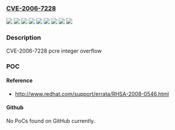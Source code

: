 ### [CVE-2006-7228](https://cve.mitre.org/cgi-bin/cvename.cgi?name=CVE-2006-7228)
![](https://img.shields.io/static/v1?label=Product&message=Red%20Hat%20Enterprise%20Linux%202.1&color=blue)
![](https://img.shields.io/static/v1?label=Product&message=Red%20Hat%20Enterprise%20Linux%203&color=blue)
![](https://img.shields.io/static/v1?label=Product&message=Red%20Hat%20Enterprise%20Linux%204&color=blue)
![](https://img.shields.io/static/v1?label=Product&message=Red%20Hat%20Enterprise%20Linux%205&color=blue)
![](https://img.shields.io/static/v1?label=Version&message=!%200%3A3.4-2.4%20&color=brighgreen)
![](https://img.shields.io/static/v1?label=Version&message=!%200%3A3.9-10.4%20&color=brighgreen)
![](https://img.shields.io/static/v1?label=Version&message=!%200%3A4.5-4.el4_6.6%20&color=brighgreen)
![](https://img.shields.io/static/v1?label=Version&message=!%200%3A6.6-2.el5_1.7%20&color=brighgreen)
![](https://img.shields.io/static/v1?label=Vulnerability&message=Integer%20Overflow%20or%20Wraparound&color=brighgreen)

### Description

CVE-2006-7228 pcre integer overflow

### POC

#### Reference
- http://www.redhat.com/support/errata/RHSA-2008-0546.html

#### Github
No PoCs found on GitHub currently.

